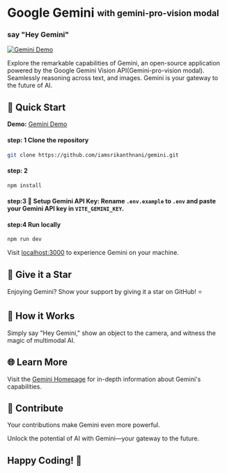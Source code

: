 # Google Gemini <sub><sup>with gemini-pro-vision modal</sup></sub>
### say "Hey Gemini"

[![Gemini Demo](https://raw.githubusercontent.com/iamsrikanthnani/gemini/master/img/Screenshot.png)](https://www.youtube.com/watch?app=desktop&v=KWund_YgYFY)

Explore the remarkable capabilities of Gemini, an open-source application powered by the Google Gemini Vision API(Gemini-pro-vision modal). Seamlessly reasoning across text, and images. Gemini is your gateway to the future of AI.

## 🚀 Quick Start

**Demo:** [Gemini Demo](https://gemini.srikanthnani.com/)

#### step: 1 Clone the repository

```bash
git clone https://github.com/iamsrikanthnani/gemini.git
```

#### step: 2

```bash
npm install
```

#### step:3 🔑 Setup Gemini API Key: Rename `.env.example` to `.env` and paste your Gemini API key in `VITE_GEMINI_KEY`.

#### step:4 Run locally

```bash
npm run dev
```

Visit [localhost:3000](http://localhost:3000/) to experience Gemini on your machine.

## 🌟 Give it a Star

Enjoying Gemini? Show your support by giving it a star on GitHub! ⭐

## 🤖 How it Works

Simply say "Hey Gemini," show an object to the camera, and witness the magic of multimodal AI.

## 🌐 Learn More

Visit the [Gemini Homepage](https://gemini.srikanthnani.com/) for in-depth information about Gemini's capabilities.

## 🙌 Contribute

Your contributions make Gemini even more powerful.

Unlock the potential of AI with Gemini—your gateway to the future.

## Happy Coding! 🚀

